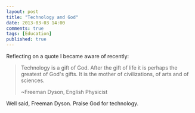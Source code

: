 ```yaml
---
layout: post
title: "Technology and God"
date: 2013-03-03 14:00
comments: true
tags: [Education]
published: true
---
```

Reflecting on a quote I became aware of recently:

>Technology is a gift of God. After the gift of life it is perhaps the greatest of God's gifts. It is the mother of civilizations, of arts and of sciences.
>
>~Freeman Dyson, English Physicist

Well said, Freeman Dyson. Praise God for technology.
